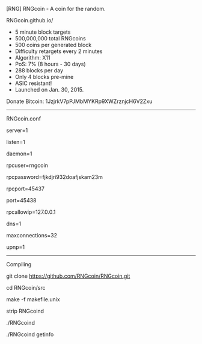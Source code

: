 [RNG] RNGcoin - A coin for the random.

RNGcoin.github.io/


 - 5 minute block targets
 - 500,000,000 total RNGcoins
 - 500 coins per generated block
 - Difficulty retargets every 2 minutes
 - Algorithm: X11
 - PoS: 7% (8 hours - 30 days)
 - 288 blocks per day
 - Only 4 blocks pre-mine
 - ASIC resistant!
 - Launched on Jan. 30, 2015.


Donate Bitcoin: 1JzjrkV7pPJMbMYKRp9XWZrznjcH6V2Zxu

-----------------------------------------------------------------------------------

RNGcoin.conf

server=1

listen=1

daemon=1

rpcuser=rngcoin

rpcpassword=fjkdjri932doafjskam23m

rpcport=45437

port=45438

rpcallowip=127.0.0.1

dns=1

maxconnections=32

upnp=1

-----------------------------------------------------------------------------------

Compiling

git clone https://github.com/RNGcoin/RNGcoin.git

cd RNGcoin/src

make -f makefile.unix

strip RNGcoind

./RNGcoind

./RNGcoind getinfo
